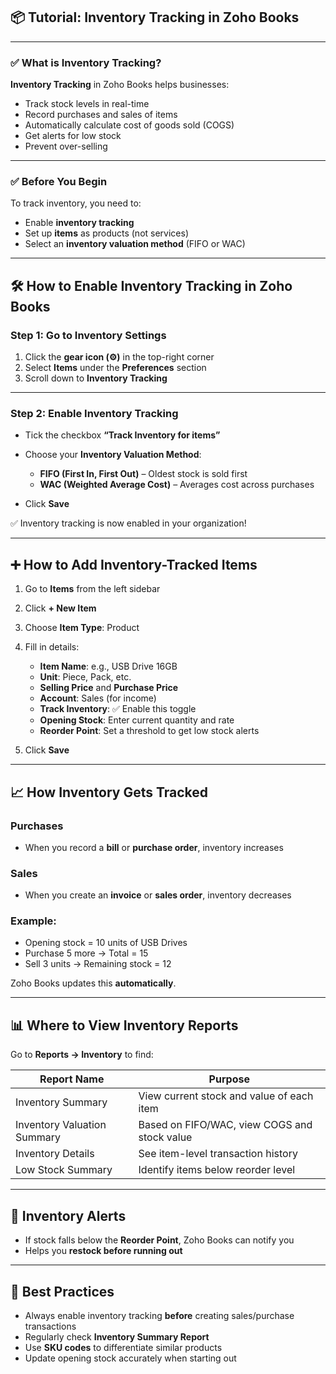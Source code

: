 ## 📦 Tutorial: Inventory Tracking in Zoho Books

---

### ✅ What is Inventory Tracking?

**Inventory Tracking** in Zoho Books helps businesses:

* Track stock levels in real-time
* Record purchases and sales of items
* Automatically calculate cost of goods sold (COGS)
* Get alerts for low stock
* Prevent over-selling

---

### ✅ Before You Begin

To track inventory, you need to:

* Enable **inventory tracking**
* Set up **items** as products (not services)
* Select an **inventory valuation method** (FIFO or WAC)

---

## 🛠️ How to Enable Inventory Tracking in Zoho Books

### Step 1: Go to Inventory Settings

1. Click the **gear icon (⚙️)** in the top-right corner
2. Select **Items** under the **Preferences** section
3. Scroll down to **Inventory Tracking**

---

### Step 2: Enable Inventory Tracking

* Tick the checkbox **“Track Inventory for items”**
* Choose your **Inventory Valuation Method**:

  * **FIFO (First In, First Out)** – Oldest stock is sold first
  * **WAC (Weighted Average Cost)** – Averages cost across purchases
* Click **Save**

✅ Inventory tracking is now enabled in your organization!

---

## ➕ How to Add Inventory-Tracked Items

1. Go to **Items** from the left sidebar

2. Click **+ New Item**

3. Choose **Item Type**: Product

4. Fill in details:

   * **Item Name**: e.g., USB Drive 16GB
   * **Unit**: Piece, Pack, etc.
   * **Selling Price** and **Purchase Price**
   * **Account**: Sales (for income)
   * **Track Inventory**: ✅ Enable this toggle
   * **Opening Stock**: Enter current quantity and rate
   * **Reorder Point**: Set a threshold to get low stock alerts

5. Click **Save**

---

## 📈 How Inventory Gets Tracked

### Purchases

* When you record a **bill** or **purchase order**, inventory increases

### Sales

* When you create an **invoice** or **sales order**, inventory decreases

### Example:

* Opening stock = 10 units of USB Drives
* Purchase 5 more → Total = 15
* Sell 3 units → Remaining stock = 12

Zoho Books updates this **automatically**.

---

## 📊 Where to View Inventory Reports

Go to **Reports → Inventory** to find:

| Report Name                 | Purpose                                      |
| --------------------------- | -------------------------------------------- |
| Inventory Summary           | View current stock and value of each item    |
| Inventory Valuation Summary | Based on FIFO/WAC, view COGS and stock value |
| Inventory Details           | See item-level transaction history           |
| Low Stock Summary           | Identify items below reorder level           |

---

## 🔔 Inventory Alerts

* If stock falls below the **Reorder Point**, Zoho Books can notify you
* Helps you **restock before running out**

---

## 🧠 Best Practices

* Always enable inventory tracking **before** creating sales/purchase transactions
* Regularly check **Inventory Summary Report**
* Use **SKU codes** to differentiate similar products
* Update opening stock accurately when starting out